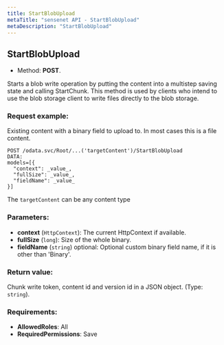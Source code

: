 ```yaml
---
title: StartBlobUpload
metaTitle: "sensenet API - StartBlobUpload"
metaDescription: "StartBlobUpload"
---
```


## StartBlobUpload
- Method: **POST**.

Starts a blob write operation by putting the content into a multistep saving state
 and calling StartChunk. This method is used by clients who intend to use the blob
 storage client to write files directly to the blob storage.

### Request example:
Existing content with a binary field to upload to. In most cases this is a file content.
```
POST /odata.svc/Root/...('targetContent')/StartBlobUpload
DATA:
models=[{
  "context": _value_, 
  "fullSize": _value_, 
  "fieldName": _value_
}]
```
The `targetContent` can be any content type
### Parameters:
- **context** (`HttpContext`): The current HttpContext if available.
- **fullSize** (`long`): Size of the whole binary.
- **fieldName** (`string`) optional: Optional custom binary field name, if it is other than 'Binary'.

### Return value:
Chunk write token, content id and version id in a JSON object. (Type: `string`).

### Requirements:
- **AllowedRoles**: All
- **RequiredPermissions**: Save

